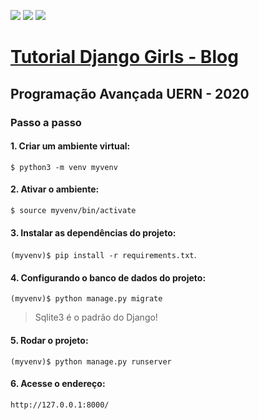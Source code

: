 [![](https://img.shields.io/badge/python-3.8.0-yellow.svg)](https://www.python.org/downloads/release/python-380/)
[![](https://img.shields.io/badge/django-2.2-green.svg)](https://docs.djangoproject.com/en/3.1/releases/2.2/)
[![](https://img.shields.io/badge/bootstrap-3.2.0-blueviolet.svg)](https://bootstrapdocs.com/v3.2.0/docs/getting-started/)

# [Tutorial Django Girls - Blog](https://tutorial.djangogirls.org/pt/)
## Programação Avançada UERN - 2020

### Passo a passo

#### 1. Criar um ambiente virtual:
`$ python3 -m venv myvenv`

#### 2. Ativar o ambiente:
`$ source myvenv/bin/activate`

#### 3. Instalar as dependências do projeto:
`(myvenv)$ pip install -r requirements.txt`.

#### 4. Configurando o banco de dados do projeto:
`(myvenv)$ python manage.py migrate`
> Sqlite3 é o padrão do Django!

#### 5. Rodar o projeto:
`(myvenv)$ python manage.py runserver`

#### 6. Acesse o endereço:
`http://127.0.0.1:8000/`
